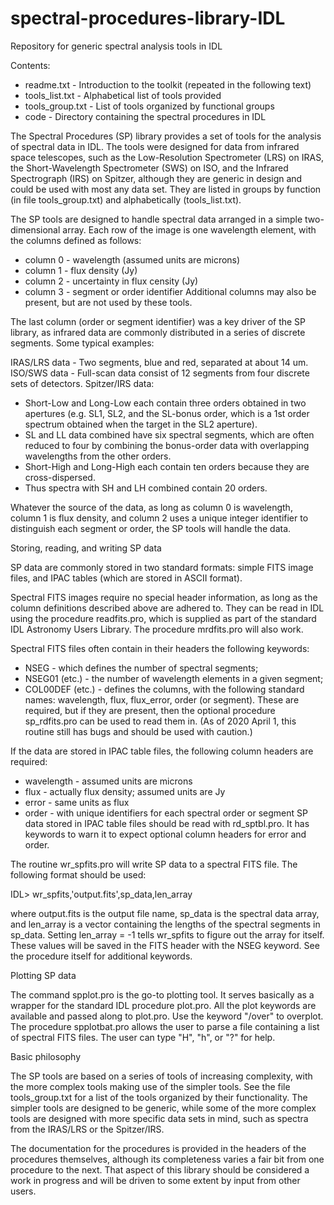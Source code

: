 # spectral-procedures-library-IDL
Repository for generic spectral analysis tools in IDL

Contents:
* readme.txt - Introduction to the toolkit (repeated in the following text)
* tools_list.txt - Alphabetical list of tools provided
* tools_group.txt - List of tools organized by functional groups
* code - Directory containing the spectral procedures in IDL

The Spectral Procedures (SP) library provides a set of tools for the analysis 
of spectral data in IDL.  The tools were designed for data from infrared 
space telescopes, such as the Low-Resolution Spectrometer (LRS) on IRAS, the 
Short-Wavelength Spectrometer (SWS) on ISO, and the Infrared Spectrograph 
(IRS) on Spitzer, although they are generic in design and could be used with 
most any data set.  They are listed in groups by function (in file 
tools_group.txt) and alphabetically (tools_list.txt).

The SP tools are designed to handle spectral data arranged in a simple
two-dimensional array.  Each row of the image is one wavelength element, with 
the columns defined as follows:
* column 0 - wavelength (assumed units are microns)
* column 1 - flux density (Jy)
* column 2 - uncertainty in flux censity (Jy)
* column 3 - segment or order identifier
Additional columns may also be present, but are not used by these tools.

The last column (order or segment identifier) was a key driver of the SP 
library, as infrared data are commonly distributed in a series of discrete 
segments.  Some typical examples:

IRAS/LRS data - Two segments, blue and red, separated at about 14 um.
ISO/SWS data - Full-scan data consist of 12 segments from four discrete
  sets of detectors.
Spitzer/IRS data:
* Short-Low and Long-Low each contain three orders obtained in two apertures
  (e.g. SL1, SL2, and the SL-bonus order, which is a 1st order spectrum
  obtained when the target in the SL2 aperture).
* SL and LL data combined have six spectral segments, which are often reduced 
  to four by combining the bonus-order data with overlapping wavelengths from 
  the other orders.
* Short-High and Long-High each contain ten orders because they are
  cross-dispersed.
* Thus spectra with SH and LH combined contain 20 orders.

Whatever the source of the data, as long as column 0 is wavelength, 
column 1 is flux density, and column 2 uses a unique integer identifier to 
distinguish each segment or order, the SP tools will handle the data.

Storing, reading, and writing SP data

SP data are commonly stored in two standard formats:  simple FITS image
files, and IPAC tables (which are stored in ASCII format).  

Spectral FITS images require no special header information, as long as the 
column definitions described above are adhered to.  They can be read in
IDL using the procedure readfits.pro, which is supplied as part of the
standard IDL Astronomy Users Library.  The procedure mrdfits.pro will also
work.

Spectral FITS files often contain in their headers the following keywords:
* NSEG - which defines the number of spectral segments;
* NSEG01 (etc.) - the number of wavelength elements in a given segment;
* COL00DEF (etc.) - defines the columns, with the following standard names:
  wavelength, flux, flux_error, order (or segment).
These are required, but if they are present, then the optional procedure
sp_rdfits.pro can be used to read them in.  (As of 2020 April 1, this
routine still has bugs and should be used with caution.)

If the data are stored in IPAC table files, the following column headers
are required:
* wavelength - assumed units are microns
* flux - actually flux density; assumed units are Jy
* error - same units as flux
* order - with unique identifiers for each spectral order or segment
SP data stored in IPAC table files should be read with rd_sptbl.pro.
It has keywords to warn it to expect optional column headers for 
error and order.

The routine wr_spfits.pro will write SP data to a spectral FITS file.
The following format should be used:

IDL>  wr_spfits,'output.fits',sp_data,len_array

where output.fits is the output file name, sp_data is the spectral data 
array, and len_array is a vector containing the lengths of the spectral
segments in sp_data.  Setting len_array = -1 tells wr_spfits to figure out 
the array for itself.  These values will be saved in the FITS header with the 
NSEG keyword.  See the procedure itself for additional keywords.

Plotting SP data

The command spplot.pro is the go-to plotting tool.  It serves basically as a 
wrapper for the standard IDL procedure plot.pro.  All the plot keywords are
available and passed along to plot.pro.  Use the keyword "/over" to overplot.
The procedure spplotbat.pro allows the user to parse a file containing a
list of spectral FITS files.  The user can type "H", "h", or "?" for help.

Basic philosophy

The SP tools are based on a series of tools of increasing complexity, with
the more complex tools making use of the simpler tools.  See the file 
tools_group.txt for a list of the tools organized by their functionality.
The simpler tools are designed to be generic, while some of the more 
complex tools are designed with more specific data sets in mind, such as 
spectra from the IRAS/LRS or the Spitzer/IRS.

The documentation for the procedures is provided in the headers of the
procedures themselves, although its completeness varies a fair bit from
one procedure to the next.  That aspect of this library should be 
considered a work in progress and will be driven to some extent by input
from other users.
